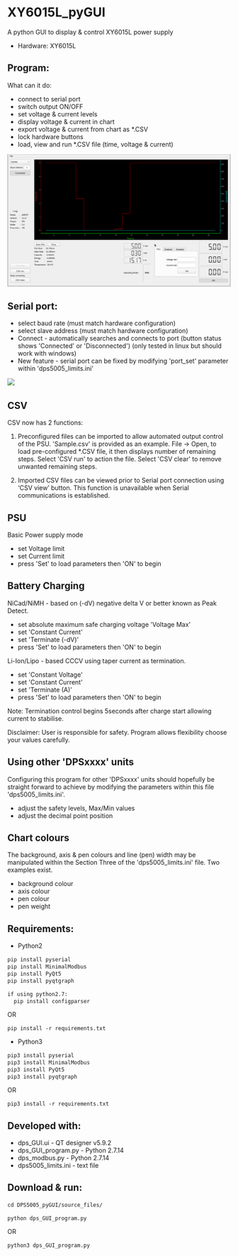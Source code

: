 # XY6015L_pyGUI
A python GUI to display &amp; control XY6015L power supply

* Hardware: XY6015L

## Program:
What can it do:
* connect to serial port
* switch output ON/OFF
* set voltage & current levels
* display voltage &amp; current in chart
* export voltage &amp; current from chart as *.CSV
* lock hardware buttons
* load, view and run *.CSV file (time, voltage & current)

<img src="images/ProgramConnected.png">

## Serial port:
* select baud rate (must match hardware configuration)
* select slave address (must match hardware configuration)
* Connect - automatically searches and connects to port (button status shows 'Connected' or 'Disconnected')
(only tested in linux but should work with windows)
* New feature - serial port can be fixed by modifying 'port_set' parameter within 'dps5005_limits.ini'

<img src="images/CSVview.png">

## CSV
CSV now has 2 functions:
1. Preconfigured files can be imported to allow automated output control of the PSU. 
'Sample.csv' is provided as an example.
File -> Open, to load pre-configured *.CSV file, it then displays number of remaining steps.
Select 'CSV run' to action the file. Select 'CSV clear' to remove unwanted remaining steps.

2. Imported CSV files can be viewed prior to Serial port connection using ‘CSV view’ button. This function is unavailable when Serial communications is established.

## PSU 
Basic Power supply mode
* set Voltage limit
* set Current limit
* press 'Set' to load parameters then 'ON' to begin

## Battery Charging
NiCad/NiMH - based on (-dV) negative delta V or better known as Peak Detect.
* set absolute maximum safe charging voltage 'Voltage Max'
* set 'Constant Current'
* set 'Terminate (-dV)'
* press 'Set' to load parameters then 'ON' to begin

Li-Ion/Lipo - based CCCV using taper current as termination.
* set 'Constant Voltage'
* set 'Constant Current'
* set 'Terminate (A)'
* press 'Set' to load parameters then 'ON' to begin

Note: Termination control begins 5seconds after charge start allowing current to stabilise.

Disclaimer: User is responsible for safety. Program allows flexibility choose your values carefully.

## Using other 'DPSxxxx' units
Configuring this program for other 'DPSxxxx' units should hopefully be straight forward to achieve by modifying the parameters within this file 'dps5005_limits.ini'. 
* adjust the safety levels, Max/Min values
* adjust the decimal point position

## Chart colours
The background, axis & pen colours and line (pen) width may be manipulated within the Section Three of the 'dps5005_limits.ini' file. Two examples exist.
* background colour
* axis colour
* pen colour
* pen weight

## Requirements:
* Python2
```
pip install pyserial
pip install MinimalModbus
pip install PyQt5
pip install pyqtgraph
```
```
if using python2.7: 
  pip install configparser
```
OR
```
pip install -r requirements.txt
```
* Python3
```
pip3 install pyserial
pip3 install MinimalModbus
pip3 install PyQt5
pip3 install pyqtgraph
```
OR
```
pip3 install -r requirements.txt
```
## Developed with:
* dps_GUI.ui         - QT designer v5.9.2
* dps_GUI_program.py - Python 2.7.14
* dps_modbus.py      - Python 2.7.14
* dps5005_limits.ini - text file

## Download & run:

```
cd DPS5005_pyGUI/source_files/
```
```
python dps_GUI_program.py
```
OR
```
python3 dps_GUI_program.py
```
